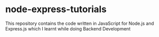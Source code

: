 # node-express-tutorials
This repository contains the code written in JavaScript for Node.js and Express.js which I learnt while doing Backend Development
